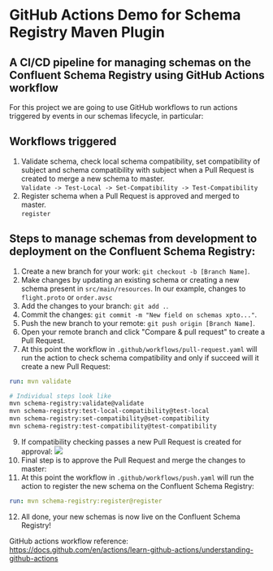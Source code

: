 # GitHub Actions Demo for Schema Registry Maven Plugin

## A CI/CD pipeline for managing schemas on the Confluent Schema Registry using GitHub Actions workflow

For this project we are going to use GitHub workflows to run actions triggered by events in our schemas lifecycle, in particular:
## Workflows triggered

1. Validate schema, check local schema compatibility, set compatibility of subject and schema
   compatibility with subject when a Pull Request is created to merge a new schema to
   master.            
   ```Validate -> Test-Local -> Set-Compatibility -> Test-Compatibility```
2. Register schema when a Pull Request is approved and merged to master.   
   ``` register ```

## Steps to manage schemas from development to deployment on the Confluent Schema Registry:
1. Create a new branch for your work: `git checkout -b [Branch Name]`.
2. Make changes by updating an existing schema or creating a new schema present in `src/main/resources`. In our example, changes to `flight.proto` or `order.avsc`
3. Add the changes to your branch: ``git add .``.
4. Commit the changes: ``git commit -m "New field on schemas xpto..."``.
5. Push the new branch to your remote: ``git push origin [Branch Name]``.
6. Open your remote branch and click "Compare & pull request" to create a Pull Request.
7. At this point the workflow in `.github/workflows/pull-request.yaml` will run the action to check schema compatibility and only if succeed will it create a new Pull Request:

```yml
run: mvn validate
```

```bash
# Individual steps look like
mvn schema-registry:validate@validate 
mvn schema-registry:test-local-compatibility@test-local 
mvn schema-registry:set-compatibility@set-compatibility 
mvn schema-registry:test-compatibility@test-compatibility 
````
9. If compatibility checking passes a new Pull Request is created for approval:
   <img src="src/test/resources/pull-request-check.png"></img>
10. Final step is to approve the Pull Request and merge the changes to master:
11. At this point the workflow in `.github/workflows/push.yaml` will run the action to register the new schema on the Confluent Schema Registry:
```yml
run: mvn schema-registry:register@register
```
12. All done, your new schemas is now live on the Confluent Schema Registry!

GitHub actions workflow reference: https://docs.github.com/en/actions/learn-github-actions/understanding-github-actions